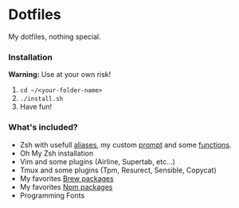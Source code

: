 # Dotfiles
My dotfiles, nothing special.

### Installation
**Warning:** Use at your own risk!

1. `cd ~/<your-folder-name>`
2. `./install.sh`
3. Have fun!

### What's included?
* Zsh with usefull [aliases][zsh-aliases], my custom [prompt][zsh-prompt] and some [functions][zsh-functions].
* Oh My Zsh installation
* Vim and some plugins (Airline, Supertab, etc...)
* Tmux and some plugins (Tpm, Resurect, Sensible, Copycat)
* My favorites [Brew packages][brew-packages]
* My favorites [Npm packages][npm-packages]
* Programming Fonts

[zsh-aliases]:   https://github.com/michelemazzucco/dotfiles/blob/master/zsh/aliases.zsh
[zsh-prompt]:    https://github.com/michelemazzucco/dotfiles/blob/master/zsh/prompt.zsh
[zsh-functions]: https://github.com/michelemazzucco/dotfiles/blob/master/zsh/functions.zsh
[brew-packages]: https://github.com/michelemazzucco/dotfiles/blob/master/Brewfile
[npm-packages]:  https://github.com/michelemazzucco/dotfiles/blob/master/node/install.sh
